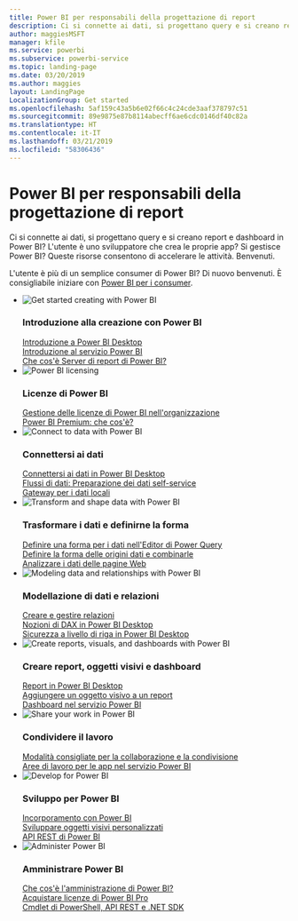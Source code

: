 ```yaml
---
title: Power BI per responsabili della progettazione di report
description: Ci si connette ai dati, si progettano query e si creano report e dashboard in Power BI? L'utente è uno sviluppatore che crea le proprie app o un amministratore di Power BI?
author: maggiesMSFT
manager: kfile
ms.service: powerbi
ms.subservice: powerbi-service
ms.topic: landing-page
ms.date: 03/20/2019
ms.author: maggies
layout: LandingPage
LocalizationGroup: Get started
ms.openlocfilehash: 5af159c43a5b6e02f66c4c24cde3aaf378797c51
ms.sourcegitcommit: 89e9875e87b8114abecff6ae6cdc0146df40c82a
ms.translationtype: HT
ms.contentlocale: it-IT
ms.lasthandoff: 03/21/2019
ms.locfileid: "58306436"
---
```

# <a name="power-bi-for-report-designers"></a>Power BI per responsabili della progettazione di report

Ci si connette ai dati, si progettano query e si creano report e dashboard in Power BI? L'utente è uno sviluppatore che crea le proprie app? Si gestisce Power BI? Queste risorse consentono di accelerare le attività. Benvenuti.

L'utente è più di un semplice consumer di Power BI? Di nuovo benvenuti. È consigliabile iniziare con [Power BI per i consumer](consumer/power-bi-consumer-landing.md).

<ul class="panelContent cardsF"> 
            <li> 
                  <div class="cardSize"> 
                        <div class="cardPadding"> 
                              <div class="card"> 
                                    <div class="cardImageOuter">
                                          <div class="cardImage">
                                                <img alt="Get started creating with Power BI" src="media/power-bi-creator-landing/power-bi-designer-get-started.svg" data-linktype="relative-path">
                                          </div>
                                    </div>
                                    <div class="cardText"> 
                                          <h3>Introduzione alla creazione con Power BI</h3> 
                                          <p></p>
                                               <a href="desktop-what-is-desktop.md">Introduzione a Power BI Desktop</a><br/> 
                                               <a href="power-bi-overview.md">Introduzione al servizio Power BI</a><br/> 
                                               <a href="report-server/get-started.md">Che cos'è Server di report di Power BI?</a>
                                    </div> 
                              </div> 
                        </div> 
                  </div> 
            </li>
            <li> 
                  <div class="cardSize"> 
                        <div class="cardPadding"> 
                              <div class="card"> 
                                    <div class="cardImageOuter">
                                          <div class="cardImage">
                                                <img alt="Power BI licensing" src="media/power-bi-creator-landing/power-bi-designer-licensing.svg" data-linktype="relative-path">
                                          </div>
                                    </div>
                                    <div class="cardText"> 
                                          <h3>Licenze di Power BI</h3> 
                                          <p></p>
                                                <a href="service-admin-licensing-organization.md">Gestione delle licenze di Power BI nell'organizzazione</a><br/> 
                                                <a href="service-premium.md">Power BI Premium: che cos'è?</a> 
                                    </div> 
                              </div> 
                        </div> 
                  </div> 
            </li>
            <li> 
                  <div class="cardSize"> 
                        <div class="cardPadding"> 
                              <div class="card"> 
                                    <div class="cardImageOuter">
                                          <div class="cardImage">
                                                <img alt="Connect to data with Power BI" src="media/power-bi-creator-landing/power-bi-designer-connect-data.svg" data-linktype="relative-path">
                                          </div>
                                    </div>
                                    <div class="cardText"> 
                                          <h3>Connettersi ai dati</h3> 
                                          <p></p>
                                                <a href="desktop-quickstart-connect-to-data.md">Connettersi ai dati in Power BI Desktop</a><br/> 
                                                <a href="service-dataflows-overview.md">Flussi di dati: Preparazione dei dati self-service</a><br/> 
                                                <a href="service-gateway-install.md">Gateway per i dati locali</a>
                                    </div> 
                              </div> 
                        </div> 
                  </div> 
            </li>
            <li> 
                  <div class="cardSize"> 
                        <div class="cardPadding"> 
                              <div class="card"> 
                                    <div class="cardImageOuter">
                                          <div class="cardImage">
                                                <img alt="Transform and shape data with Power BI" src="media/power-bi-creator-landing/power-bi-designer-transform-shape-data.svg" data-linktype="relative-path">
                                          </div>
                                    </div>
                                    <div class="cardText"> 
                                          <h3>Trasformare i dati e definirne la forma</h3> 
                                          <p></p>
                                                <a href="desktop-common-query-tasks.md">Definire una forma per i dati nell'Editor di Power Query</a><br/> 
                                                <a href="desktop-shape-and-combine-data.md">Definire la forma delle origini dati e combinarle</a><br/> 
                                                <a href="desktop-tutorial-importing-and-analyzing-data-from-a-web-page.md">Analizzare i dati delle pagine Web</a>
                                    </div> 
                              </div> 
                        </div> 
                  </div> 
            </li>
            <li> 
                  <div class="cardSize"> 
                        <div class="cardPadding"> 
                              <div class="card"> 
                                    <div class="cardImageOuter">
                                          <div class="cardImage">
                                                <img alt="Modeling data and relationships with Power BI" src="media/power-bi-creator-landing/power-bi-designer-modeling-data-relationships.svg" data-linktype="relative-path">
                                          </div>
                                    </div>
                                    <div class="cardText"> 
                                          <h3>Modellazione di dati e relazioni</h3> 
                                          <p></p>
                                                <a href="desktop-create-and-manage-relationships.md">Creare e gestire relazioni</a><br/>
                                                <a href="desktop-quickstart-learn-dax-basics.md">Nozioni di DAX in Power BI Desktop</a><br/> 
                                                <a href="service-admin-rls.md">Sicurezza a livello di riga in Power BI Desktop</a> 
                                    </div> 
                              </div> 
                        </div> 
                  </div> 
            </li>
            <li> 
                  <div class="cardSize"> 
                        <div class="cardPadding"> 
                              <div class="card"> 
                                    <div class="cardImageOuter">
                                          <div class="cardImage">
                                                <img alt="Create reports, visuals, and dashboards with Power BI" src="media/power-bi-creator-landing/power-bi-designer-create-reports-visuals-dashboards.svg" data-linktype="relative-path">
                                          </div>
                                    </div>
                                    <div class="cardText"> 
                                          <h3>Creare report, oggetti visivi e dashboard</h3> 
                                          <p></p>
                                                <a href="desktop-report-view.md">Report in Power BI Desktop</a><br/> 
                                                <a href="power-bi-report-add-visualizations-i.md">Aggiungere un oggetto visivo a un report</a><br/> 
                                                <a href="service-dashboard-create.md">Dashboard nel servizio Power BI</a>
                                    </div> 
                              </div> 
                        </div> 
                  </div> 
            </li>
            <li> 
                  <div class="cardSize"> 
                        <div class="cardPadding"> 
                              <div class="card"> 
                                    <div class="cardImageOuter">
                                          <div class="cardImage">
                                                <img alt="Share your work in Power BI" src="media/power-bi-creator-landing/power-bi-designer-share-work.svg" data-linktype="relative-path">
                                          </div>
                                    </div>
                                    <div class="cardText"> 
                                          <h3>Condividere il lavoro</h3> 
                                          <p></p>
                                                <a href="service-how-to-collaborate-distribute-dashboards-reports.md">Modalità consigliate per la collaborazione e la condivisione</a><br/>
                                                <a href="service-create-workspaces.md">Aree di lavoro per le app nel servizio Power BI</a> 
                                    </div> 
                              </div> 
                        </div> 
                  </div> 
            </li>
            <li> 
                  <div class="cardSize"> 
                        <div class="cardPadding"> 
                              <div class="card"> 
                                    <div class="cardImageOuter">
                                          <div class="cardImage">
                                                <img alt="Develop for Power BI" src="media/power-bi-creator-landing/power-bi-designer-develop-power-bi.svg" data-linktype="relative-path">
                                          </div>
                                    </div>
                                    <div class="cardText"> 
                                          <h3>Sviluppo per Power BI</h3> 
                                          <p></p>
                                                <a href="developer/embedding.md">Incorporamento con Power BI</a><br/> 
                                                <a href="developer/custom-visual-develop-tutorial.md">Sviluppare oggetti visivi personalizzati</a><br/> 
                                                <a href="https://docs.microsoft.com/rest/api/power-bi">API REST di Power BI</a>
                                    </div> 
                              </div> 
                        </div> 
                  </div> 
            </li>
            <li> 
                  <div class="cardSize"> 
                        <div class="cardPadding"> 
                              <div class="card"> 
                                    <div class="cardImageOuter">
                                          <div class="cardImage">
                                                <img alt="Administer Power BI" src="media/power-bi-creator-landing/power-bi-designer-administer-power-bi.svg" data-linktype="relative-path">
                                          </div>
                                    </div>
                                    <div class="cardText"> 
                                          <h3>Amministrare Power BI</h3> 
                                          <p></p>
                                                <a href="service-admin-administering-power-bi-in-your-organization.md">Che cos'è l'amministrazione di Power BI?</a><br/> 
                                                <a href="service-admin-purchasing-power-bi-pro.md">Acquistare licenze di Power BI Pro</a><br/>
                                                <a href="service-admin-reference.md">Cmdlet di PowerShell, API REST e .NET SDK</a>
                                    </div> 
                              </div> 
                        </div> 
                  </div> 
            </li>
</ul>



